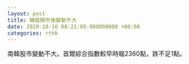 ```yaml
---
layout: post
title: 韓股開市後變動不大
date: 2020-10-16 08:21:09.000000000 +08:00
categories: rthk
---
```


南韓股市變動不大。首爾綜合指數較早時報2360點，跌不足1點。
